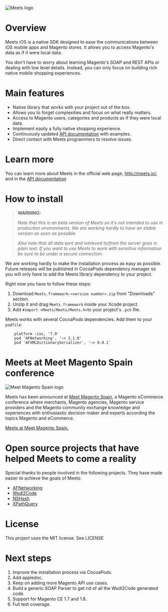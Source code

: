 ![Meets logo](http://meets.io/assets/logo_ios_meets_magento-f5e2c8be46c4cfbb1bef8d588c6ff993.png "Meets")

# Overview

Meets iOS is a native SDK designed to ease the communications between iOS mobile apps and Magento stores.
It allows you to access Magento's data as if it were local data.

You don't have to worry about learning Magento's SOAP and REST APIs or dealing with low level details.
Instead, you can only focus on building rich native mobile shopping experiences.

# Main features

- Native library that works with your project out of the box.
- Allows you to forget complexities and focus on what really matters.
- Access to Magento users, categories and products as if they were local data.
- Implement easily a fully native shopping experience.
- Continuously updated [API documentation](http://meets.io/docs) with examples.
- Direct contact with Meets programmers to resolve issues.

# Learn more

You can learn more about Meets in the official web page, <http://meets.io/>, and in the [API documentation](http://meets.io/docs)

# How to install

> **WARNING:**
>
>_Note that this is an beta version of Meets so it's not intended to use in production environments.
>We are working hardly to have an stable version as soon as possible._
>
> _Also note that all data sent and retrieved to/from the server goes in plain text. If you want to use Meets to work
> with sensitive information be sure to be under a secure connection._

We are working hardly to make the installation process as easy as possible. Future releases will be published in CocoaPods dependency manager
so you will only have to add the Meets library dependency to your project.

Right now you have to follow these steps:

1. Download `Meets.framework-<version number>.zip` from "Downloads" section.
1. Unzip it and drag `Meets.framework` inside your Xcode project.
1. Add `#import <Meets/Meets/Meets.h>`to your project's `.pch` file.

Meets works with several CocoaPods dependencies. Add them to your `podfile`:

        platform :ios, '7.0'
        pod 'AFNetworking', '~> 2.1.0'
        pod 'AFXMLDictionarySerializer', '~> 0.0.1'


# Meets at Meet Magento Spain conference

![Meet Magento Spain logo](http://es.meet-magento.com/wp-content/uploads/2012/10/blogi4mm14es.jpg "Meet Magento Spain")

Meets has been announced at [Meet Magento Spain](http://es.meet-magento.com/), a Magento eCommerce conference
where merchants, Magento agencies, Magento service providers and the Magento community exchange knowledge and
experiences with enthusiastic decision maker and experts according the topics Magento and eCommerce.

[Meets at Meet Magento Spain.](http://es.meet-magento.com/meets/)

# Open source projects that have helped Meets to come a reality

Special thanks to people involved in the following projects. They have made easier to achieve the goals of Meets:

- [AFNetworking](http://afnetworking.com)
- [Wsdl2Code](http://www.wsdl2code.com/pages/home.aspx)
- [NSHash](https://github.com/jerolimov/NSHash)
- [XPathQuery](https://github.com/Backcountry/XPathQuery)

# License

This project uses the MIT license. See LICENSE

# Next steps

1. Improve the installation process via CocoaPods.
1. Add appledoc.
1. Keep on adding more Magento API use cases.
1. Build a generic SOAP Parser to get rid of all the Wsdl2Code generated code.
1. Support for Magento CE 1.7 and 1.8.
1. Full test coverage.
